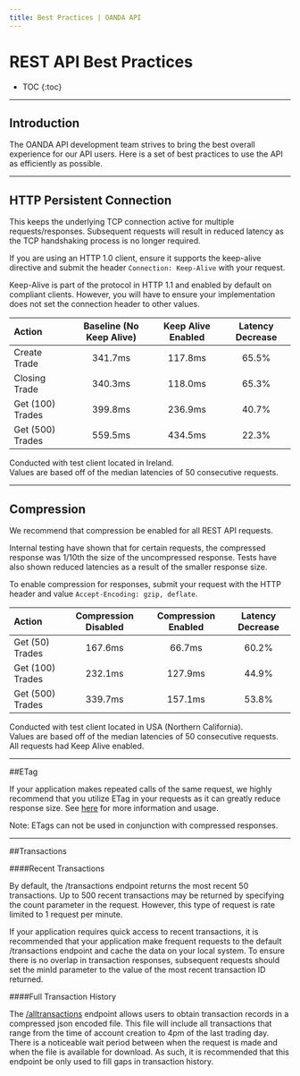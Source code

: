 ```yaml
---
title: Best Practices | OANDA API
---
```



# REST API Best Practices


* TOC
{:toc}

----------------------------

## Introduction

The OANDA API development team strives to bring the best overall experience for our API users. Here is a set of best practices to use the API as efficiently as possible.

----------------------------

## HTTP Persistent Connection

This keeps the underlying TCP connection active for multiple requests/responses. Subsequent requests will result in reduced latency as the TCP handshaking process is no longer required.

If you are using an HTTP 1.0 client, ensure it supports the keep-alive directive and submit the header `Connection: Keep-Alive` with your request.

Keep-Alive is part of the protocol in HTTP 1.1 and enabled by default on compliant clients. However, you will have to ensure your implementation does not set the connection header to other values.


|Action | Baseline (No Keep Alive) | Keep Alive Enabled | Latency Decrease |
|:---|:---:|:---:|:---:|
|Create Trade|341.7ms|117.8ms|65.5%|
|Closing Trade|340.3ms|118.0ms|65.3%|
|Get (100) Trades|399.8ms|236.9ms|40.7%|
|Get (500) Trades|559.5ms|434.5ms|22.3%|

<p class="best-practice-footnote">Conducted with test client located in Ireland.<br/>
Values are based off of the median latencies of 50 consecutive requests.</p>

----------------------------

## Compression

We recommend that compression be enabled for all REST API requests.

Internal testing have shown that for certain requests, the compressed response was 1/10th the size of the uncompressed response.   Tests have also shown reduced latencies as a result of the smaller response size.

To enable compression for responses, submit your request with the HTTP header and value `Accept-Encoding: gzip, deflate`.


|Action|Compression Disabled|Compression Enabled|Latency Decrease|
|:---|:---:|:---:|:---:|
|Get (50) Trades|167.6ms|66.7ms|60.2%|
|Get (100) Trades|232.1ms|127.9ms|44.9%|
|Get (500) Trades|339.7ms|157.1ms|53.8%|

<p class="best-practice-footnote">Conducted with test client located in USA (Northern California). <br/> 
Values are based off of the median latencies of 50 consecutive requests.<br/>
All requests had Keep Alive enabled.</p>

----------------------------

##ETag

If your application makes repeated calls of the same request, we highly recommend that you utilize ETag in your requests as it can greatly reduce response size.  See [here](/docs/v1/guide/#etag) for more information and usage.

Note: ETags can not be used in conjunction with compressed responses.

----------------------------

##Transactions

####Recent Transactions 

By default, the /transactions endpoint returns the most recent 50 transactions.  Up to 500 recent transactions may be returned by specifying the count parameter in the request.  However, this type of request is rate limited to 1 request per minute.

If your application requires quick access to recent transactions, it is recommended that your application make frequent requests to the default /transactions endpoint and cache the data on your local system.  To ensure there is no overlap in transaction responses, subsequent requests should set the minId parameter to the value of the most recent transaction ID returned.

####Full Transaction History

The [/alltransactions](/docs/v1/transactions/#get-full-account-history) endpoint allows users to obtain transaction records in a compressed json encoded file.  This file will include all transactions that range from the time of account creation to 4pm of the last trading day. There is a noticeable wait period between when the request is made and when the file is available for download. As such, it is recommended that this endpoint be only used to fill gaps in transaction history.
